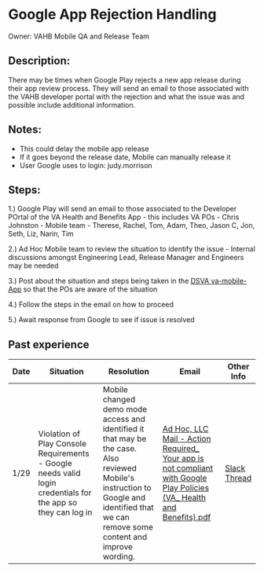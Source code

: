 # Google App Rejection Handling
Owner: VAHB Mobile QA and Release Team 

## Description: 
There may be times when Google Play rejects a new app release during their app review process. They will send an email to those associated with the VAHB developer portal with the rejection and what the issue was and possible include additional information. 

## Notes: 
 - This could delay the mobile app release 
 - If it goes beyond the release date, Mobile can manually release it
 - User Google uses to login: judy.morrison 

## Steps: 
 1.) Google Play will send an email to those associated to the Developer POrtal of the VA Health and Benefits App 
     - this includes VA POs - Chris Johnston
     - Mobile team - Therese, Rachel, Tom, Adam, Theo, Jason C, Jon, Seth, Liz, Narin, Tim 
 
 2.) Ad Hoc Mobile team to review the situation to identify the issue 
     - Internal discussions amongst Engineering Lead, Release Manager and Engineers may be needed
    
 3.) Post about the situation and steps being taken in the [DSVA va-mobile-App](https://dsva.slack.com/archives/C018V2JCWRJ) so that the POs are aware of the situation 
 
 4.) Follow the steps in the email on how to proceed 
 
 5.) Await response from Google to see if issue is resolved 
 


## Past experience
| Date | Situation | Resolution | Email | Other Info | 
| ---- | --------- | ---------- | ----- | ---------- | 
| 1/29 | Violation of Play Console Requirements - Google needs valid login credentials for the app so they can log in | Mobile changed demo mode access and identified it that may be the case. Also reviewed Mobile's instruction to Google and identified that we can remove some content and improve wording. |[Ad Hoc, LLC Mail - Action Required_ Your app is not compliant with Google Play Policies (VA_ Health and Benefits).pdf](https://github.com/department-of-veterans-affairs/va.gov-team/files/14098841/Ad.Hoc.LLC.Mail.-.Action.Required_.Your.app.is.not.compliant.with.Google.Play.Policies.VA_.Health.and.Benefits.pdf) | [Slack Thread](https://adhoc.slack.com/archives/C02N65QRRB7/p1706534935919649) |  
